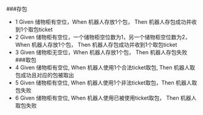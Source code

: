 ###存包
* 1 Given 储物柜有空位，When 机器人存放1个包， Then 机器人存包成功并收到1个取包ticket
* 2 Given 储物柜有空位，一个储物柜空位数为1，另一个储物柜空位数为2，When 机器人存放1个包， Then 机器人存包成功并收到1个取包ticket
* 3 Given 储物柜无空位，When 机器人存放1个包， Then 机器人存包失败
###取包
* 4 Given 储物柜有空位, When 机器人使用1个合法ticket取包, Then 机器人取包成功且对应的包被取出
* 5 Given 储物柜有空位, When 机器人使用1个非法ticket取包，Then 机器人取包失败
* 6 Given 储物柜有空位, When 机器人使用已被使用ticket取包， Then 机器人取包失败